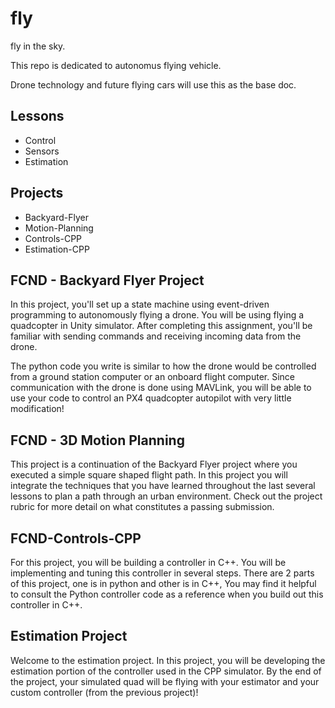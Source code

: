 # fly
fly in the sky.

This repo is dedicated to autonomus flying vehicle.

Drone technology and future flying cars will use this as the base doc.

## Lessons

* Control
* Sensors
* Estimation

## Projects
* Backyard-Flyer
* Motion-Planning
* Controls-CPP
* Estimation-CPP

## FCND - Backyard Flyer Project
In this project, you'll set up a state machine using event-driven programming to autonomously flying a drone. You will be using flying a quadcopter in Unity simulator. After completing this assignment, you'll be familiar with sending commands and receiving incoming data from the drone.

The python code you write is similar to how the drone would be controlled from a ground station computer or an onboard flight computer. Since communication with the drone is done using MAVLink, you will be able to use your code to control an PX4 quadcopter autopilot with very little modification!

## FCND - 3D Motion Planning

This project is a continuation of the Backyard Flyer project where you executed a simple square shaped flight path. In this project you will integrate the techniques that you have learned throughout the last several lessons to plan a path through an urban environment. Check out the project rubric for more detail on what constitutes a passing submission.

## FCND-Controls-CPP
For this project, you will be building a controller in C++. You will be implementing and tuning this controller in several steps.
There are 2 parts of this project, one is in python and other is in C++,
You may find it helpful to consult the Python controller code as a reference when you build out this controller in C++.

## Estimation Project
Welcome to the estimation project. In this project, you will be developing the estimation portion of the controller used in the CPP simulator. By the end of the project, your simulated quad will be flying with your estimator and your custom controller (from the previous project)!
